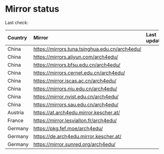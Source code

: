 <script src="./time.js"></script>
# Mirror status
Last check: <script type="text/javascript">localize(1740774241.4435718);</script>

|Country|Mirror|Last update|
|:------|:-----|:----------|
|China|https://mirrors.tuna.tsinghua.edu.cn/arch4edu/|<script type="text/javascript">localize(1740768135);</script>|
|China|https://mirrors.aliyun.com/arch4edu/|<script type="text/javascript">localize(1740725109);</script>|
|China|https://mirrors.bfsu.edu.cn/arch4edu/|<script type="text/javascript">localize(1740725109);</script>|
|China|https://mirrors.cernet.edu.cn/arch4edu/|<script type="text/javascript">localize(1740768135);</script>|
|China|https://mirror.iscas.ac.cn/arch4edu/|<script type="text/javascript">localize(1740725109);</script>|
|China|https://mirrors.nju.edu.cn/arch4edu/|<script type="text/javascript">localize(1740638702);</script>|
|China|https://mirror.nyist.edu.cn/arch4edu/|<script type="text/javascript">localize(1740725109);</script>|
|China|https://mirrors.sau.edu.cn/arch4edu/|<script type="text/javascript">localize(1731653531);</script>|
|Austria|https://at.arch4edu.mirror.kescher.at/|<script type="text/javascript">localize(1740725109);</script>|
|France|https://mirror.lesviallon.fr/arch4edu/|<script type="text/javascript">localize(1740725109);</script>|
|Germany|https://pkg.fef.moe/arch4edu/|<script type="text/javascript">localize(1740725109);</script>|
|Germany|https://de.arch4edu.mirror.kescher.at/|<script type="text/javascript">localize(1740725109);</script>|
|Germany|https://mirror.sunred.org/arch4edu/|<script type="text/javascript">localize(1740725109);</script>|

<script src="./tablefilter/tablefilter.js"></script>
<script src="./table.js"></script>
